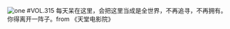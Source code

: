 ![one](http://image.wufazhuce.com/Fg_T4FJsifxzc4aFF3LnUwHyVdPQ)
#VOL.315
每天呆在这里，会把这里当成是全世界，不再追寻，不再拥有。你得离开一阵子。from 《天堂电影院》